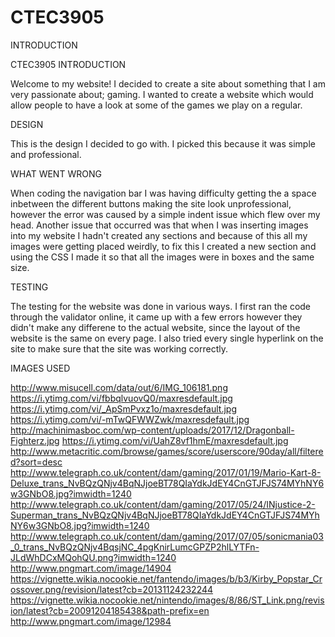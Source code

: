 # CTEC3905

INTRODUCTION

CTEC3905
INTRODUCTION

Welcome to my website! I decided to create a site about something that I am very passionate about; gaming. I wanted to create a website which would allow people to have a look at some of the games we play on a regular.

DESIGN

This is the design I decided to go with. I picked this because it was simple and professional.




WHAT WENT WRONG

When coding the navigation bar I was having difficulty getting the a space inbetween the different buttons making the site look unprofessional, however the error was caused by a simple indent issue which flew over my head. Another issue that occurred was that when I was inserting images into my website I hadn't created any sections and because of this all my images were getting placed weirdly, to fix this I created a new section and using the CSS I made it so that all the images were in boxes and the same size.

TESTING

The testing for the website was done in various ways. I first ran the code through the validator online, it came up with a few errors however they didn't make any differene to the actual website, since the layout of the website is the same on every page. I also tried every single hyperlink on the site to make sure that the site was working correctly.

IMAGES USED

http://www.misucell.com/data/out/6/IMG_106181.png https://i.ytimg.com/vi/fbbqlvuovQ0/maxresdefault.jpg https://i.ytimg.com/vi/_ApSmPvxz1o/maxresdefault.jpg https://i.ytimg.com/vi/-mTwQFWWZwk/maxresdefault.jpg http://machinimasboc.com/wp-content/uploads/2017/12/Dragonball-Fighterz.jpg https://i.ytimg.com/vi/UahZ8vf1hmE/maxresdefault.jpg http://www.metacritic.com/browse/games/score/userscore/90day/all/filtered?sort=desc http://www.telegraph.co.uk/content/dam/gaming/2017/01/19/Mario-Kart-8-Deluxe_trans_NvBQzQNjv4BqNJjoeBT78QIaYdkJdEY4CnGTJFJS74MYhNY6w3GNbO8.jpg?imwidth=1240 http://www.telegraph.co.uk/content/dam/gaming/2017/05/24/INjustice-2-Superman_trans_NvBQzQNjv4BqNJjoeBT78QIaYdkJdEY4CnGTJFJS74MYhNY6w3GNbO8.jpg?imwidth=1240 http://www.telegraph.co.uk/content/dam/gaming/2017/07/05/sonicmania03_0_trans_NvBQzQNjv4BqsjNC_4pgKnirLumcGPZP2hlLYTFn-JLdWhDCxMQohQU.png?imwidth=1240 http://www.pngmart.com/image/14904 https://vignette.wikia.nocookie.net/fantendo/images/b/b3/Kirby_Popstar_Crossover.png/revision/latest?cb=20131124232244 https://vignette.wikia.nocookie.net/nintendo/images/8/86/ST_Link.png/revision/latest?cb=20091204185438&path-prefix=en http://www.pngmart.com/image/12984